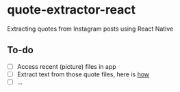 # quote-extractor-react

Extracting quotes from Instagram posts using React Native

## To-do

- [ ] Access recent (picture) files in app
- [ ] Extract text from those quote files, here is [how](https://swairaq.medium.com/live-ocr-in-react-native-ef72e7c55934)
- [ ] ...

